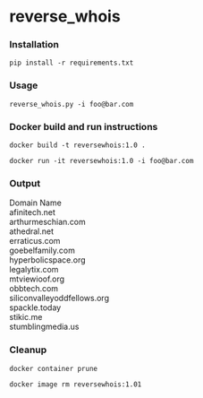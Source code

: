 # reverse_whois

### Installation
`pip install -r requirements.txt`

### Usage 
`reverse_whois.py -i foo@bar.com`

### Docker build and run instructions
`docker build -t reversewhois:1.0 .`

`docker run -it reversewhois:1.0 -i foo@bar.com`

### Output
Domain Name  
afinitech.net  
arthurmeschian.com  
athedral.net  
erraticus.com  
goebelfamily.com  
hyperbolicspace.org  
legalytix.com  
mtviewioof.org  
obbtech.com  
siliconvalleyoddfellows.org  
spackle.today  
stikic.me  
stumblingmedia.us  

### Cleanup
`docker container prune`

`docker image rm reversewhois:1.01`
